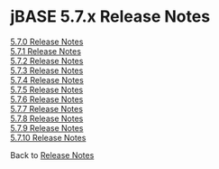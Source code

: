 # jBASE 5.7.x Release Notes

<PageHeader />

[5.7.0 Release Notes](./5.7.0/README.md)  
[5.7.1 Release Notes](./5.7.1/jbase-5.7.1-release-notes/README.md)  
[5.7.2 Release Notes](./5.7.2/jbase-5.7.2.1-release-notes/README.md)  
[5.7.3 Release Notes](./5.7.3/jbase-5.7.3-release-notes/README.md)  
[5.7.4 Release Notes](./5.7.4/jbase-5.7.4-release-notes/README.md)  
[5.7.5 Release Notes](./5.7.5/jbase-5.7.5-release-notes/README.md)  
[5.7.6 Release Notes](./5.7.6/jbase-5.7.6-release-notes/README.md)  
[5.7.7 Release Notes](./5.7.7/jbase-5.7.7-release-notes/README.md)  
[5.7.8 Release Notes](./5.7.8/README.md)  
[5.7.9 Release Notes](./5.7.9/README.md)  
[5.7.10 Release Notes](./5.7.10/README.md)  

Back to [Release Notes](./../README.md)

<PageFooter />
